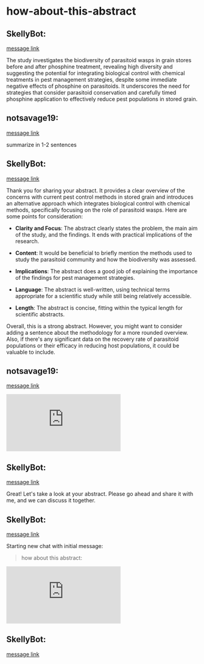 # how-about-this-abstract

## **SkellyBot**:

 [message link](https://discord.com/channels/1194766712680222800/1219757427365511208/1219757864499937371) 

 The study investigates the biodiversity of parasitoid wasps in grain stores before and after phosphine treatment, revealing high diversity and suggesting the potential for integrating biological control with chemical treatments in pest management strategies, despite some immediate negative effects of phosphine on parasitoids. It underscores the need for strategies that consider parasitoid conservation and carefully timed phosphine application to effectively reduce pest populations in stored grain.

## **notsavage19**:

 [message link](https://discord.com/channels/1194766712680222800/1219757427365511208/1219757862864162826) 

 summarize in 1-2 sentences

## **SkellyBot**:

 [message link](https://discord.com/channels/1194766712680222800/1219757427365511208/1219757628306096168) 

 Thank you for sharing your abstract. It provides a clear overview of the concerns with current pest control methods in stored grain and introduces an alternative approach which integrates biological control with chemical methods, specifically focusing on the role of parasitoid wasps. Here are some points for consideration:

- **Clarity and Focus**: The abstract clearly states the problem, the main aim of the study, and the findings. It ends with practical implications of the research.
  
- **Content**: It would be beneficial to briefly mention the methods used to study the parasitoid community and how the biodiversity was assessed.

- **Implications**: The abstract does a good job of explaining the importance of the findings for pest management strategies.

- **Language**: The abstract is well-written, using technical terms appropriate for a scientific study while still being relatively accessible.

- **Length**: The abstract is concise, fitting within the typical length for scientific abstracts.

Overall, this is a strong abstract. However, you might want to consider adding a sentence about the methodology for a more rounded overview. Also, if there's any significant data on the recovery rate of parasitoid populations or their efficacy in reducing host populations, it could be valuable to include.

## **notsavage19**:

 [message link](https://discord.com/channels/1194766712680222800/1219757427365511208/1219757625756094574) 

 

![message.txt](https://cdn.discordapp.com/attachments/1219757427365511208/1219757625416220874/message.txt?ex=6615b14f&is=66033c4f&hm=8c2df8c16328afb2cd354d968562d0499b6a182518dbeb0cd42139863bd04540&)

## **SkellyBot**:

 [message link](https://discord.com/channels/1194766712680222800/1219757427365511208/1219757439482597437) 

 Great! Let's take a look at your abstract. Please go ahead and share it with me, and we can discuss it together.

## **SkellyBot**:

 [message link](https://discord.com/channels/1194766712680222800/1219757427365511208/1219757435242156152) 

 Starting new chat with initial message:

> how about this abstract:

![chat-1219757427365511208.json](https://cdn.discordapp.com/attachments/1219757427365511208/1219757883844202516/chat-1219757427365511208.json?ex=6615b18d&is=66033c8d&hm=0809f20628f35601d0f0dd1b2d1d1bd5f34606c306d5adf1556e45e9b7520a26&)

## **SkellyBot**:

 [message link](https://discord.com/channels/1194766712680222800/1219757427365511208/1219757428040536216) 

 

